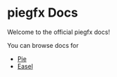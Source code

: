 # piegfx Docs
Welcome to the official piegfx docs!

You can browse docs for
* [Pie](/pie/)
* [Easel](/easel/)
